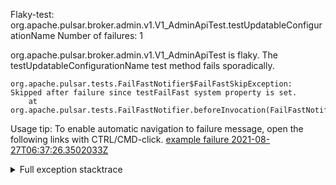         
Flaky-test: org.apache.pulsar.broker.admin.v1.V1_AdminApiTest.testUpdatableConfigurationName
Number of failures: 1

org.apache.pulsar.broker.admin.v1.V1_AdminApiTest is flaky. The testUpdatableConfigurationName test method fails sporadically.

```
org.apache.pulsar.tests.FailFastNotifier$FailFastSkipException: Skipped after failure since testFailFast system property is set.
	at org.apache.pulsar.tests.FailFastNotifier.beforeInvocation(FailFastNotifier.java:88)

```

Usage tip: To enable automatic navigation to failure message, open the following links with CTRL/CMD-click.
[example failure 2021-08-27T06:37:26.3502033Z](https://github.com/apache/pulsar/runs/3440411059?check_suite_focus=true#step:9:859)


<details>
<summary>Full exception stacktrace</summary>
<code><pre>
org.apache.pulsar.tests.FailFastNotifier$FailFastSkipException: Skipped after failure since testFailFast system property is set.
	at org.apache.pulsar.tests.FailFastNotifier.beforeInvocation(FailFastNotifier.java:88)

</pre></code>
</details>


